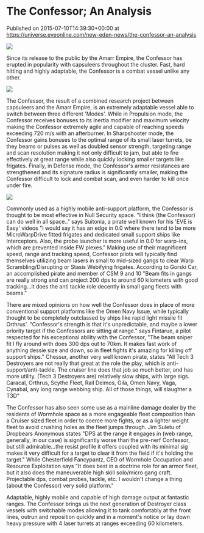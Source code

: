 # The Confessor; An Analysis
Published on 2015-07-10T14:39:30+00:00 at https://universe.eveonline.com/new-eden-news/the-confessor-an-analysis

![](http://web.ccpgamescdn.com/newssystem/media/67374/1/IC.png)

Since its release to the public by the Amarr Empire, the Confessor has erupted in popularity with capsuleers throughout the cluster. Fast, hard hitting and highly adaptable, the Confessor is a combat vessel unlike any other. 

 

![](http://web.ccpgamescdn.com/newssystem/media/67374/1/7P44lZN.jpg)

 

The Confessor, the result of a combined research project between capsuleers and the Amarr Empire, is an extremely adaptable vessel able to switch between three different 'Modes'. While in Propulsion mode, the Confessor receives bonuses to its inertia modifier and maximum velocity making the Confessor extremely agile and capable of reaching speeds exceeding 720 m/s with an afterburner. In Sharpshooter mode, the Confessor gains bonuses to the optimal range of its small laser turrets, be they beams or pulses as well as doubled sensor strength, targeting range and scan resolution making it not only difficult to jam, but able to fire effectively at great range while also quickly locking smaller targets like frigates. Finally, in Defense mode, the Confessor's armor resistances are strengthened and its signature radius is significantly smaller, making the Confessor difficult to lock and combat scan, and even harder to kill once under fire. 

 

![](http://web.ccpgamescdn.com/newssystem/media/67374/1/jLsOdtQ.jpg)

 

Commonly used as a highly mobile anti-support platform, the Confessor is thought to be most effective in Null Security space. "I think (the Confessor) can do well in all space.." says Suitonia, a pirate well known for his 'EVE is Easy' videos "I would say it has an edge in 0.0 where there tend to be more MicroWarpDrive fitted frigates and dedicated small support ships like Interceptors. Also, the probe launcher is more useful in 0.0 for warp-ins, which are prevented inside FW plexes." Making use of their magnificent speed, range and tracking speed, Confessor pilots will typically find themselves utilizing beam lasers in small to mid-sized gangs to clear Warp Scrambling/Disrupting or Stasis Webifying frigates. According to Gorski Car, an accomplished pirate and member of CSM 9 and 10 "Beam fits in gangs are really strong and can project 200 dps to around 60 kilometers with good tracking...it does the anti tackle role decently in small gang fleets with beams."

 

There are mixed opinions on how well the Confessor does in place of more conventional support platforms like the Omen Navy Issue, while typically thought to be completely outclassed by ships like rapid light missile fit Orthrus'. "Confessor's strength is that it's unpredictable, and maybe a lower priority target if the Confessors are sitting at range." says Fintarue, a pilot respected for his exceptional ability with the Confessor, "The beam sniper fit I fly around with does 300 dps out to 70km.  It makes fast work of anything dessie size and down, so in fleet fights it's amazing for killing off support ships." Chessur, another very well known pirate, states "All Tech 3 Destroyers are not really that great at the role the play, which is anti-support/anti-tackle. The cruiser line does that job so much better, and has more utility. (Tech 3 Destroyers are) relatively slow ships, with large sigs. Caracal, Orthrus, Scythe Fleet, Rail Deimos, Gila, Omen Navy, Vaga, Cynabal, any long range webbing ship. All of those things, will slaughter a T3D"

 

The Confessor has also seen some use as a mainline damage dealer by the residents of Wormhole space as a more engageable fleet composition than a Cruiser sized fleet in order to coerce more fights, or as a lighter weight fleet to avoid crushing holes as the fleet jumps through. Jim Suletu of Dropbears Anonymous states "DPS at the range it engages in (web range, generally, in our case) is significantly worse than the pre-nerf Confessor, but still admirable...the resist profile it offers coupled with its minimal sig makes it very difficult for a target to clear it from the field if it's holding the target." While Chesterfield Fancypantz, CEO of Wormhole Occupation and Resource Exploitation says "It does best in a doctrine role for an armor fleet, but it also does the maneuverable high skill solo/micro gang craft. Projectable dps, combat probes, tackle, etc. I wouldn't change a thing (about the Confessor) very solid platform." 

 

Adaptable, highly mobile and capable of high damage output at fantastic ranges. The Confessor brings us the next generation of Destroyer class vessels with switchable modes allowing it to tank comfortably at the front lines, outrun and reposition quickly and in a moment's notice or lay down heavy pressure with 4 laser turrets at ranges exceeding 60 kilometers.
